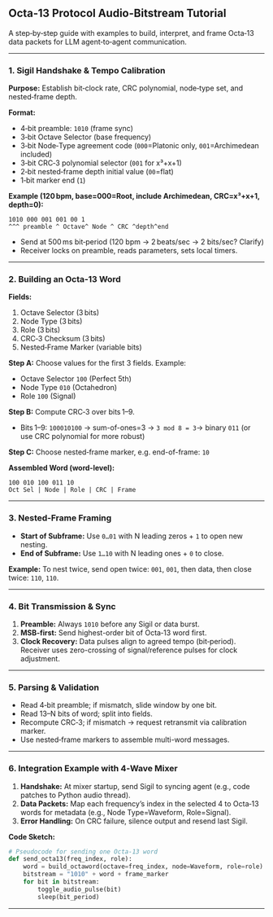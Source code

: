 ## Octa‑13 Protocol Audio-Bitstream Tutorial

A step‑by‑step guide with examples to build, interpret, and frame Octa‑13 data packets for LLM agent‑to‑agent communication.

---

### 1. Sigil Handshake & Tempo Calibration

**Purpose:** Establish bit‑clock rate, CRC polynomial, node‑type set, and nested‑frame depth.

**Format:**

* 4‑bit preamble: `1010` (frame sync)
* 3‑bit Octave Selector (base frequency)
* 3‑bit Node‑Type agreement code (`000`=Platonic only, `001`=Archimedean included)
* 3‑bit CRC‑3 polynomial selector (`001` for x³+x+1)
* 2‑bit nested‑frame depth initial value (`00`=flat)
* 1‑bit marker end (`1`)

**Example (120 bpm, base=000=Root, include Archimedean, CRC=x³+x+1, depth=0):**

```
1010 000 001 001 00 1
^^^ preamble ^ Octave^ Node ^ CRC ^depth^end
```

* Send at 500 ms bit‑period (120 bpm → 2 beats/sec → 2 bits/sec? Clarify)
* Receiver locks on preamble, reads parameters, sets local timers.

---

### 2. Building an Octa‑13 Word

**Fields:**

1. Octave Selector (3 bits)
2. Node Type (3 bits)
3. Role (3 bits)
4. CRC‑3 Checksum (3 bits)
5. Nested‑Frame Marker (variable bits)

**Step A:** Choose values for the first 3 fields. Example:

* Octave Selector `100` (Perfect 5th)
* Node Type `010` (Octahedron)
* Role `100` (Signal)

**Step B:** Compute CRC‑3 over bits 1–9.

* Bits 1–9: `100010100` → sum-of-ones=3 → `3 mod 8 = 3`→ binary `011` (or use CRC polynomial for more robust)

**Step C:** Choose nested‑frame marker, e.g. end-of-frame: `10`

**Assembled Word (word-level):**

```
100 010 100 011 10
Oct Sel | Node | Role | CRC | Frame
```

---

### 3. Nested‑Frame Framing

* **Start of Subframe:** Use `0…01` with N leading zeros + `1` to open new nesting.
* **End of Subframe:** Use `1…10` with N leading ones + `0` to close.

**Example:** To nest twice, send open twice: `001`, `001`, then data, then close twice: `110`, `110`.

---

### 4. Bit Transmission & Sync

1. **Preamble:** Always `1010` before any Sigil or data burst.
2. **MSB-first:** Send highest-order bit of Octa‑13 word first.
3. **Clock Recovery:** Data pulses align to agreed tempo (bit‑period). Receiver uses zero-crossing of signal/reference pulses for clock adjustment.

---

### 5. Parsing & Validation

* Read 4‑bit preamble; if mismatch, slide window by one bit.
* Read 13–N bits of word; split into fields.
* Recompute CRC‑3; if mismatch → request retransmit via calibration marker.
* Use nested‑frame markers to assemble multi-word messages.

---

### 6. Integration Example with 4‑Wave Mixer

1. **Handshake:** At mixer startup, send Sigil to syncing agent (e.g., code patches to Python audio thread).
2. **Data Packets:** Map each frequency’s index in the selected 4 to Octa‑13 words for metadata (e.g., Node Type=Waveform, Role=Signal).
3. **Error Handling:** On CRC failure, silence output and resend last Sigil.

**Code Sketch:**

```python
# Pseudocode for sending one Octa-13 word
def send_octa13(freq_index, role):
    word = build_octaword(octave=freq_index, node=Waveform, role=role)
    bitstream = "1010" + word + frame_marker
    for bit in bitstream:
        toggle_audio_pulse(bit)
        sleep(bit_period)
```

---

